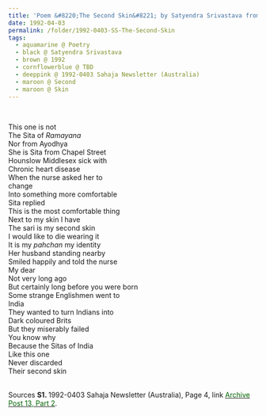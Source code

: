 ```yaml
---
title: 'Poem &#8220;The Second Skin&#8221; by Satyendra Srivastava from 1992-0403 Sahaja Newsletter (Australia), Page 4'
date: 1992-04-03
permalink: /folder/1992-0403-SS-The-Second-Skin
tags:
  - aquamarine @ Poetry
  - black @ Satyendra Srivastava
  - brown @ 1992
  - cornflowerblue @ TBD
  - deeppink @ 1992-0403 Sahaja Newsletter (Australia)
  - maroon @ Second
  - maroon @ Skin
---
```


<br>

<p>
This one is not<br>
The Sita of <i>Ramayana</i><br>
Nor from Ayodhya<br>
She is Sita from Chapel Street<br>
Hounslow Middlesex sick with<br>
Chronic heart disease<br>
When the nurse asked her to<br>
change<br>
Into something more comfortable<br>
Sita replied<br>
This is the most comfortable thing<br>
Next to my skin I have<br>
The sari is my second skin<br>
I would like to die wearing it<br>
It is my <i>pahchan</i> my identity<br>
Her husband standing nearby<br>
Smiled happily and told the nurse<br>
My dear<br>
Not very long ago<br>
But certainly long before you were born<br>
Some strange Englishmen went to<br>
India<br>
They wanted to turn Indians into<br>
Dark coloured Brits<br>
But they miserably failed<br>
You know why<br>
Because the Sitas of India<br>
Like this one<br>
Never discarded<br>
Their second skin<br>
</p>

<br>

<wave-list>
<list-title color="DarkSeaGreen" width="55">Sources</list-title>
  <list-item color="BlanchedAlmond"  width="280"><b>S1. </b> 1992-0403 Sahaja Newsletter (Australia), Page 4, link <a href="https://seven-teams.github.io/archives/2023/0831"><font color="DarkGreen">Archive Post 13, Part 2</font></a>.</list-item>
</wave-list>